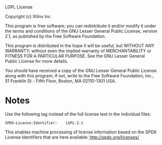 LGPL License

Copyright (c) Xilinx Inc

This program is free software; you can redistribute it and/or modify it
under the terms and conditions of the GNU Lesser General Public License,
version 2.1, as published by the Free Software Foundation.

This program is distributed in the hope it will be useful, but WITHOUT
ANY WARRANTY; without even the implied warranty of MERCHANTABILITY or
FITNESS FOR A PARTICULAR PURPOSE.  See the GNU Lesser General Public License for
more details.

You should have received a copy of the GNU Lesser General Public License along with
this program; if not, write to the Free Software Foundation, Inc.,
51 Franklin St - Fifth Floor, Boston, MA 02110-1301 USA.


Notes
=========================================

Use the following tag instead of the full license text in the individual files:

	SPDX-License-Identifier:    LGPL-2.1

This enables machine processing of license information based on the SPDX License Identifiers that are here available: http://spdx.org/licenses/
